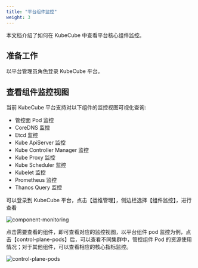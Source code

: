 ```yaml
---
title: "平台组件监控"
weight: 3
---
```


本文档介绍了如何在 KubeCube 中查看平台核心组件监控。

## 准备工作

以平台管理员角色登录 KubeCube 平台。

## 查看组件监控视图

当前 KubeCube 平台支持对以下组件的监控视图可视化查询:

- 管控面 Pod 监控
- CoreDNS 监控
- Etcd 监控
- Kube ApiServer 监控
- Kube Controller Manager 监控
- Kube Proxy 监控
- Kube Scheduler 监控
- Kubelet 监控
- Prometheus 监控
- Thanos Query 监控

可以登录到 KubeCube 平台，点击【运维管理】，侧边栏选择【组件监控】，进行查看

![component-monitoring](/imgs/user-guide/monitoring/component-monitoring.png)

点击需要查看的组件，即可查看对应的监控视图，以平台组件 pod 监控为例，点击【control-plane-pods】后，可以查看不同集群中，管控组件 Pod 的资源使用情况；对于其他组件，可以查看相应的核心指标监控。

![control-plane-pods](/imgs/user-guide/monitoring/control-plane-pods.png)

